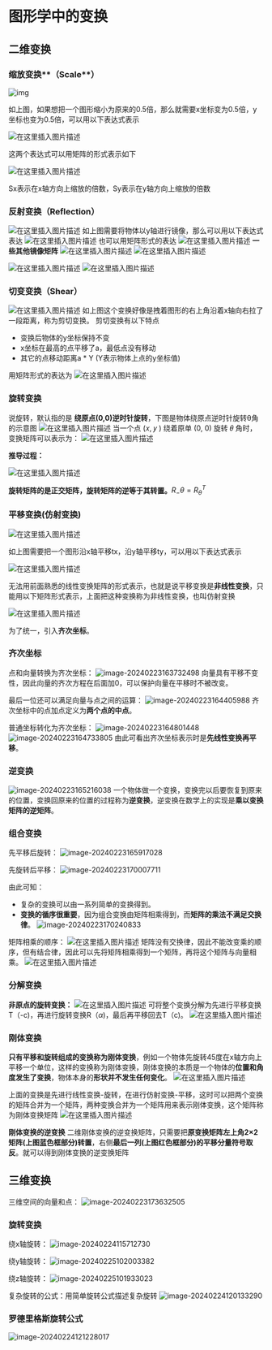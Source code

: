 # 图形学中的变换

## 二维变换

### 缩放变换**（Scale**）

![img](https://img-blog.csdnimg.cn/20210717143415175.png?x-oss-process=image/watermark,type_ZmFuZ3poZW5naGVpdGk,shadow_10,text_aHR0cHM6Ly9ibG9nLmNzZG4ubmV0L3F3ODcwNDE0OQ==,size_16,color_FFFFFF,t_70)

如上图，如果想把一个图形缩小为原来的0.5倍，那么就需要x坐标变为0.5倍，y坐标也变为0.5倍，可以用以下表达式表示

![在这里插入图片描述](https://img-blog.csdnimg.cn/20210717143616655.png)

这两个表达式可以用矩阵的形式表示如下

![在这里插入图片描述](https://img-blog.csdnimg.cn/20210717144658222.png)

Sx表示在x轴方向上缩放的倍数，Sy表示在y轴方向上缩放的倍数



### 反射变换（Reflection）

![在这里插入图片描述](https://img-blog.csdnimg.cn/20210717144946927.png?x-oss-process=image/watermark,type_ZmFuZ3poZW5naGVpdGk,shadow_10,text_aHR0cHM6Ly9ibG9nLmNzZG4ubmV0L3F3ODcwNDE0OQ==,size_16,color_FFFFFF,t_70)
如上图需要将物体以y轴进行镜像，那么可以用以下表达式表达
![在这里插入图片描述](https://img-blog.csdnimg.cn/20210717145101773.png)
也可以用矩阵形式的表达
![在这里插入图片描述](https://img-blog.csdnimg.cn/20210717145140731.png)
**一些其他镜像矩阵**
![在这里插入图片描述](https://img-blog.csdnimg.cn/20210717223432734.png)
![在这里插入图片描述](https://img-blog.csdnimg.cn/20210717223508537.png)

![在这里插入图片描述](https://img-blog.csdnimg.cn/20210717223529933.png)
![在这里插入图片描述](https://img-blog.csdnimg.cn/20210717223552518.png)



### 切变变换（Shear）


![在这里插入图片描述](https://img-blog.csdnimg.cn/20210717145503672.png?x-oss-process=image/watermark,type_ZmFuZ3poZW5naGVpdGk,shadow_10,text_aHR0cHM6Ly9ibG9nLmNzZG4ubmV0L3F3ODcwNDE0OQ==,size_16,color_FFFFFF,t_70)
如上图这个变换好像是拽着图形的右上角沿着x轴向右拉了一段距离，称为剪切变换。
剪切变换有以下特点

- 变换后物体的y坐标保持不变
- x坐标在最高的点平移了a，最低点没有移动
- 其它的点移动距离a * Y (Y表示物体上点的y坐标值)

用矩阵形式的表达为
![在这里插入图片描述](https://img-blog.csdnimg.cn/2021071715072071.png)



### 旋转变换

说旋转，默认指的是 **绕原点(0,0)逆时针旋转**，下图是物体绕原点逆时针旋转θ角的示意图
![在这里插入图片描述](https://img-blog.csdnimg.cn/20210717153011711.png?x-oss-process=image/watermark,type_ZmFuZ3poZW5naGVpdGk,shadow_10,text_aHR0cHM6Ly9ibG9nLmNzZG4ubmV0L3F3ODcwNDE0OQ==,size_16,color_FFFFFF,t_70)
当一个点 (𝑥, 𝑦 ) 绕着原单 (0, 0) 旋转 𝜃 角时，变换矩阵可以表示为：
![在这里插入图片描述](https://img-blog.csdnimg.cn/20210717153250154.png)

**推导过程：**

![在这里插入图片描述](https://img-blog.csdnimg.cn/6a03caa20eae4fe9a4aecd779b2cd734.png)

**旋转矩阵的是正交矩阵，旋转矩阵的逆等于其转置。**$R_-\theta = R_\theta^T$



### 平移变换(仿射变换)

![在这里插入图片描述](https://img-blog.csdnimg.cn/20210717160035194.png?x-oss-process=image/watermark,type_ZmFuZ3poZW5naGVpdGk,shadow_10,text_aHR0cHM6Ly9ibG9nLmNzZG4ubmV0L3F3ODcwNDE0OQ==,size_16,color_FFFFFF,t_70)

如上图需要把一个图形沿x轴平移tx，沿y轴平移ty，可以用以下表达式表示

![在这里插入图片描述](https://img-blog.csdnimg.cn/20210717160200378.png)

无法用前面熟悉的线性变换矩阵的形式表示，也就是说平移变换是**非线性变换**，只能用以下矩阵形式表示，上面把这种变换称为非线性变换，也叫仿射变换

![在这里插入图片描述](https://img-blog.csdnimg.cn/20210717160353441.png)

为了统一，引入**齐次坐标**。



### **齐次坐标**

点和向量转换为齐次坐标：
![image-20240223163732498](C:/Users/wsdanshenmiao/AppData/Roaming/Typora/typora-user-images/image-20240223163732498.png)
向量具有平移不变性，因此向量的齐次方程在后面加0，可以保护向量在平移时不被改变。

最后一位还可以满足向量与点之间的运算：
![image-20240223164405988](C:/Users/wsdanshenmiao/AppData/Roaming/Typora/typora-user-images/image-20240223164405988.png)
齐次坐标中的点加点定义为**两个点的中点**。

普通坐标转化为齐次坐标：
![image-20240223164801448](C:/Users/wsdanshenmiao/AppData/Roaming/Typora/typora-user-images/image-20240223164801448.png)
![image-20240223164733805](C:/Users/wsdanshenmiao/AppData/Roaming/Typora/typora-user-images/image-20240223164733805.png)
由此可看出齐次坐标表示时是**先线性变换再平移**。



### 逆变换

![image-20240223165216038](C:/Users/wsdanshenmiao/AppData/Roaming/Typora/typora-user-images/image-20240223165216038.png)
一个物体做一个变换，变换完以后要恢复到原来的位置，变换回原来的位置的过程称为**逆变换**，逆变换在数学上的实现是**乘以变换矩阵的逆矩阵**。



### 组合变换

先平移后旋转：
![image-20240223165917028](C:/Users/wsdanshenmiao/AppData/Roaming/Typora/typora-user-images/image-20240223165917028.png)

先旋转后平移：
![image-20240223170007711](C:/Users/wsdanshenmiao/AppData/Roaming/Typora/typora-user-images/image-20240223170007711.png)

由此可知：

+ 复杂的变换可以由一系列简单的变换得到。
+ **变换的循序很重要**，因为组合变换由矩阵相乘得到，而**矩阵的乘法不满足交换律**。
	![image-20240223170240833](C:/Users/wsdanshenmiao/AppData/Roaming/Typora/typora-user-images/image-20240223170240833.png)

矩阵相乘的顺序：
![在这里插入图片描述](https://img-blog.csdnimg.cn/2021071717383276.png)
矩阵没有交换律，因此不能改变乘的顺序，但有结合律，因此可以先将矩阵相乘得到一个矩阵，再将这个矩阵与向量相乘。
![在这里插入图片描述](https://img-blog.csdnimg.cn/20210717175223969.png)



### 分解变换

**非原点的旋转变换：**
![在这里插入图片描述](https://img-blog.csdnimg.cn/20210717180112559.png)
可将整个变换分解为先进行平移变换T（-c)，再进行旋转变换R（$\alpha$)，最后再平移回去T（c)。
![在这里插入图片描述](https://img-blog.csdnimg.cn/20210717180545592.png)



### 刚体变换

**只有平移和旋转组成的变换称为刚体变换**，例如一个物体先旋转45度在x轴方向上平移一个单位，这样的变换称为刚体变换，刚体变换的本质是一个物体的**位置和角度发生了变换**，物体本身的**形状并不发生任何变化**。
![在这里插入图片描述](https://img-blog.csdnimg.cn/20210717225404153.png)

上面的变换是先进行线性变换-旋转，在进行仿射变换-平移，这时可以把两个变换的矩阵合并为一个矩阵，两种变换合并为一个矩阵用来表示刚体变换，这个矩阵称为刚体变换矩阵
![在这里插入图片描述](https://img-blog.csdnimg.cn/20210717225431864.png)

**刚体变换的逆变换**
二维刚体变换的逆变换矩阵，只需要把**原变换矩阵左上角2×2矩阵(上图蓝色框部分)转置**，右侧**最后一列(上图红色框部分)的平移分量符号取反**。就可以得到刚体变换的逆变换矩阵





## 三维变换

三维空间的向量和点：
![image-20240223173632505](C:/Users/wsdanshenmiao/AppData/Roaming/Typora/typora-user-images/image-20240223173632505.png)

### 旋转变换

绕x轴旋转：
![image-20240224115712730](C:/Users/wsdanshenmiao/AppData/Roaming/Typora/typora-user-images/image-20240224115712730.png)

绕y轴旋转：
![image-20240225102003382](C:/Users/wsdanshenmiao/AppData/Roaming/Typora/typora-user-images/image-20240225102003382.png)

绕z轴旋转：
![image-20240225101933023](C:/Users/wsdanshenmiao/AppData/Roaming/Typora/typora-user-images/image-20240225101933023.png)

复杂旋转的公式：用简单旋转公式描述复杂旋转
![image-20240224120133290](C:/Users/wsdanshenmiao/AppData/Roaming/Typora/typora-user-images/image-20240224120133290.png)



### 罗德里格斯旋转公式

![image-20240224121228017](C:/Users/wsdanshenmiao/AppData/Roaming/Typora/typora-user-images/image-20240224121228017.png)


